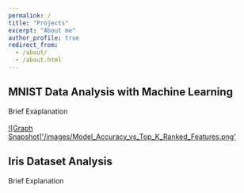```yaml
---
permalink: /
title: "Projects"
excerpt: "About me"
author_profile: true
redirect_from: 
  - /about/
  - /about.html
---
```


## MNIST Data Analysis with Machine Learning 

Brief Exaplanation<br/><br/>
[![Graph Snapshot]'/images/Model_Accuracy_vs_Top_K_Ranked_Features.png'](https://github.com/WK-EE/MNIST-DataAnalysis-ML "Redirect to directory")


## Iris Dataset Analysis

Brief Explanation


